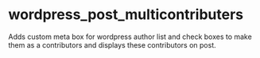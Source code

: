 # wordpress_post_multicontributers
Adds custom meta box for wordpress author list and check boxes to make them as a contributors and displays these contributors on post.
